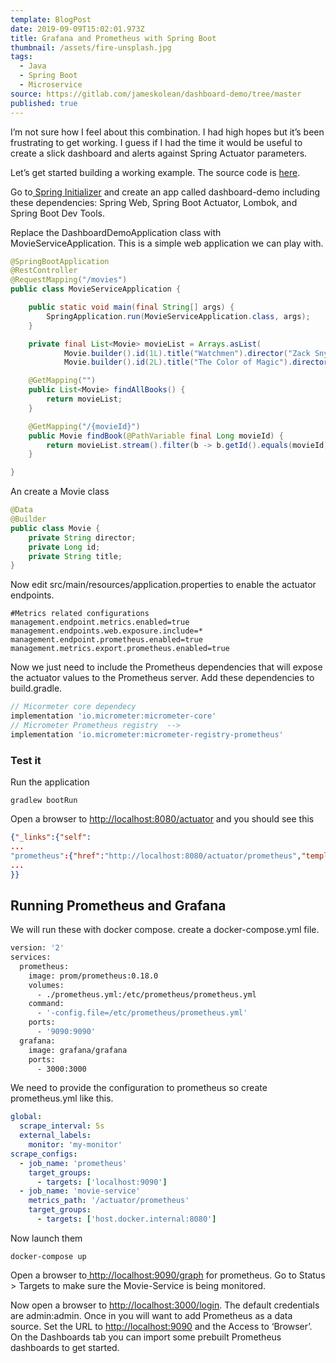 ```yaml
---
template: BlogPost
date: 2019-09-09T15:02:01.973Z
title: Grafana and Prometheus with Spring Boot
thumbnail: /assets/fire-unsplash.jpg
tags:
  - Java
  - Spring Boot
  - Microservice
source: https://gitlab.com/jameskolean/dashboard-demo/tree/master
published: true
---
```


I’m not sure how I feel about this combination. I had high hopes but it’s been frustrating to get working. I guess if I had the time it would be useful to create a slick dashboard and alerts against Spring Actuator parameters.

Let’s get started building a working example. The source code is [here](https://gitlab.com/jameskolean/dashboard-demo/tree/master).

Go to[ Spring Initializer](https://start.spring.io/) and create an app called dashboard-demo including these dependencies: Spring Web, Spring Boot Actuator, Lombok, and Spring Boot Dev Tools.

Replace the DashboardDemoApplication class with MovieServiceApplication. This is a simple web application we can play with.

```java
@SpringBootApplication
@RestController
@RequestMapping("/movies")
public class MovieServiceApplication {

    public static void main(final String[] args) {
        SpringApplication.run(MovieServiceApplication.class, args);
    }

    private final List<Movie> movieList = Arrays.asList(
            Movie.builder().id(1L).title("Watchmen").director("Zack Snyder").build(),
            Movie.builder().id(2L).title("The Color of Magic").director("Vadim Jean").build());

    @GetMapping("")
    public List<Movie> findAllBooks() {
        return movieList;
    }

    @GetMapping("/{movieId}")
    public Movie findBook(@PathVariable final Long movieId) {
        return movieList.stream().filter(b -> b.getId().equals(movieId)).findFirst().orElse(null);
    }

}
```

An create a Movie class

```java
@Data
@Builder
public class Movie {
    private String director;
    private Long id;
    private String title;
}
```

Now edit src/main/resources/application.properties to enable the actuator endpoints.

```properties
#Metrics related configurations
management.endpoint.metrics.enabled=true
management.endpoints.web.exposure.include=*
management.endpoint.prometheus.enabled=true
management.metrics.export.prometheus.enabled=true
```

Now we just need to include the Prometheus dependencies that will expose the actuator values to the Prometheus server. Add these dependencies to build.gradle.

```groovy
// Micormeter core dependecy
implementation 'io.micrometer:micrometer-core'
// Micrometer Prometheus registry  -->
implementation 'io.micrometer:micrometer-registry-prometheus'
```

### Test it

Run the application

```shell
gradlew bootRun
```

Open a browser to <http://localhost:8080/actuator> and you should see this

```json
{"_links":{"self":
...
"prometheus":{"href":"http://localhost:8080/actuator/prometheus","templated":false},
...
}}
```

## Running Prometheus and Grafana

We will run these with docker compose. create a docker-compose.yml file.

```dockerfile
version: '2'
services:
  prometheus:
    image: prom/prometheus:0.18.0
    volumes:
      - ./prometheus.yml:/etc/prometheus/prometheus.yml
    command:
      - '-config.file=/etc/prometheus/prometheus.yml'
    ports:
      - '9090:9090'
  grafana:
    image: grafana/grafana
    ports:
      - 3000:3000
```

We need to provide the configuration to prometheus so create prometheus.yml like this.

```yaml
global:
  scrape_interval: 5s
  external_labels:
    monitor: 'my-monitor'
scrape_configs:
  - job_name: 'prometheus'
    target_groups:
      - targets: ['localhost:9090']
  - job_name: 'movie-service'
    metrics_path: '/actuator/prometheus'
    target_groups:
      - targets: ['host.docker.internal:8080']
```

Now launch them

```shell
docker-compose up
```

Open a browser to[ http://localhost:9090/graph](http://localhost:9090/graph) for prometheus. Go to Status > Targets to make sure the Movie-Service is being monitored.

Now open a browser to <http://localhost:3000/login>. The default credentials are admin:admin. Once in you will want to add Prometheus as a data source. Set the URL to [http://localhost:9090](http://localhost:9090/) and the Access to ‘Browser’. On the Dashboards tab you can import some prebuilt Prometheus dashboards to get started.
